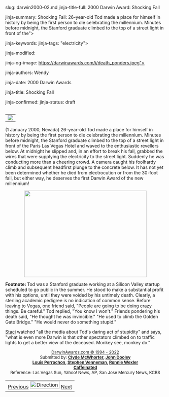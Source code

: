 slug: darwin2000-02.md
jinja-title-full: 2000 Darwin Award: Shocking Fall

jinja-summary: Shocking Fall: 26-year-old Tod made a place for himself in history by being the first person to die celebrating the millennium. Minutes before midnight, the Stanford graduate climbed to the top of a street light in front of the">

jinja-keywords:
jinja-tags: "electricity">

jinja-modified:

jinja-og-image: https://darwinawards.com/i/death_ponders.jpeg">

jinja-authors: Wendy

jinja-date: 2000 Darwin Awards


jinja-title: Shocking Fall


jinja-confirmed:
jinja-status: draft

<TABLE border=0 align=right><TR><TD align=center>
<A href="/cgi/search.pl?keywords=category%3Delectricity&swishindex=stories.data&show_description=yes&maxdisplay=10&maxresults=50"><IMG src="/i/icon/electricity.jpg" border=0></A>

</TD></TR></TABLE>

(1 January 2000, Nevada) 26-year-old Tod made a place for himself in history by being the first person to die celebrating the millennium. Minutes before midnight, the Stanford graduate climbed to the top of a street light in front of the Paris Las Vegas Hotel and waved to the enthusiastic revellers below. At midnight he slipped and, in an effort to break his fall, grabbed the wires that were supplying the electricity to the street light. Suddenly he was conducting more than a cheering crowd. A camera caught his foolhardy climb and subsequent headfirst plunge to the concrete below. It has not yet been determined whether he died from electrocution or from the 30-foot fall, but either way, he deserves the first Darwin Award of the new millennium!
	 <P align="center"><B><A href="/art/banwell/" target="_top"><IMG src="/i/art/banwell/banwell.darwin2000-02.gif" width="385" height="273" border="0"></A></B></P>
	 <P><B>Footnote: </B>Tod was a Stanford graduate working at a Silicon Valley startup scheduled to go public in the summer. He stood to make a substantial profit with his options, until they were voided by his untimely death. Clearly, a sterling academic pedigree is no indication of common sense. Before leaving to Vegas, one friend said, &quot;People are going to be doing crazy things. Be careful.&quot; Tod replied, &quot;You know I won't.&quot; Friends pondering his death said, &quot;He thought he was invincible.&quot; &quot;He used to climb the Golden Gate Bridge.&quot; &quot;He would never do something stupid.&quot;</P>
	 <P><A href="mailto:REMOVE-slwind@amerityre.com">Staci</A> watched &quot;all the media about Tod's daring act of stupidity&quot; and says, &quot;what is even more Darwin is that other spectators climbed on to traffic lights to get a better view of the deceased. Monkey see, monkey do.&quot;</P>
	 <P align="center"><A href="http://darwinawards.com/misc/copyright.html"><FONT size="-1">DarwinAwards.com &copy; 1994 - 2022</A></FONT>
<BR>
		<FONT size="-1">Submitted by: <B><A href="mailto:REMOVE-cmcwhor@attglobal.net">Clyde McWhorter</A>, <A href="mailto:REMOVE-d2lv@earthlink.net">John Dooley</A><BR>
		<A href="mailto:REMOVE-lperrochon@viant.com">Louis Perrochon</A>, <A href="mailto:REMOVE-venneman24@prodigy.net">Stephen Venneman</A>, <A href="mailto:REMOVE-rwexler@tias.com">Ronnie Wexler</A><BR>
		<A href="mailto:REMOVE-ejacobsen@slweekly.com">Caffeinated<BR>
		</A></B></FONT><FONT size="-1">Reference: Las Vegas Sun, Yahoo! News, AP, San Jose Mercury News, KCBS</FONT>
	 </DIV>

<!--#include virtual="/inc/votebar_viewvoteonly" -->

</CENTER>
</TD></TR></CENTER>
</TABLE>
<TABLE width=100% border=0 background="/i/bgmain.jpg" cellspacing=5 cellpadding=10><TR><TD>
<CENTER>
<A href="darwin2000-01.html">Previous</A> <IMG src="/i/arrowani.gif" width="93" height="24" border="0" alt="Directions"> <A href="darwin2000-03.html">Next</A>
</CENTER>
</H2>

<!--#include file=nav_2000.html -->


